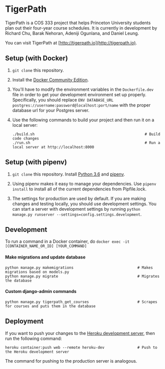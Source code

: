 # TigerPath

TigerPath is a COS 333 project that helps Princeton University students plan out their four-year course schedules. It is currently in development by Richard Chu, Barak Nehoran, Adeniji Ogunlana, and Daniel Leung.

You can visit TigerPath at [http://tigerpath.io](http://tigerpath.io).

## Setup (with Docker)

1. `git clone` this repository.

2. Install the [Docker Community Edition](https://www.docker.com/community-edition).

3. You'll have to modify the environment variables in the `Dockerfile.dev` file in order to get your development environment set up properly. Specifically, you should replace `ENV DATABASE_URL postgres://username:password@localhost:port/name` with the proper database url for your Postgres server.

3. Use the following commands to build your project and then run it on a local server:
    ```
    ./build.sh                                                  # Build code changes
    ./run.sh                                                    # Run a local server at http://localhost:8000
    ```

## Setup (with pipenv)

1. `git clone` this repository. Install [Python 3.6](https://www.python.org) and [pipenv](https://docs.pipenv.org).

2. Using pipenv makes it easy to manage your dependencies. Use `pipenv install` to install all of the current dependencies from Pipfile.lock.

3. The settings for production are used by default. If you are making changes and testing locally, you should use development settings. You can start a server with development settings by running `python manage.py runserver --settings=config.settings.development`.

## Development

To run a command in a Docker container, do `docker exec -it [CONTAINER_NAME_OR_ID] [YOUR_COMMAND]`

#### Make migrations and update database

```
python manage.py makemigrations                             # Makes migrations based on models.py
python manage.py migrate                                    # Migrates the database
```

#### Custom django-admin commands

```
python manage.py tigerpath_get_courses                      # Scrapes for courses and puts them in the database
```

## Deployment

If you want to push your changes to the [Heroku development server](http://tigerpath333-dev.herokuapp.com), then run the following command:
```
heroku container:push web --remote heroku-dev               # Push to the Heroku development server
```

The command for pushing to the production server is analogous.
